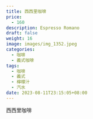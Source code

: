```yaml
---
title: 西西里咖啡
price:
  - 160
description: Espresso Romano
draft: false
weight: 16
image: images/img_1352.jpeg
categories:
  - 咖啡
  - 義式咖啡
tags:
  - 咖啡
  - 義式
  - 檸檬汁
  - 汽水
date: 2023-08-11T23:15:05+08:00
---
```


 西西里咖啡
